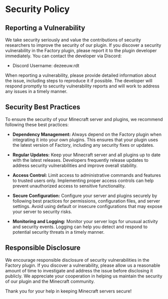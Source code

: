 # Security Policy

## Reporting a Vulnerability

We take security seriously and value the contributions of security researchers to improve the security of our plugin. If you discover a security vulnerability in the Factory plugin, please report it to the plugin developer immediately. You can contact the developer via Discord:

- Discord Username: dezeeuw.rdt

When reporting a vulnerability, please provide detailed information about the issue, including steps to reproduce it if possible. The developer will respond promptly to security vulnerability reports and will work to address any issues in a timely manner.

## Security Best Practices

To ensure the security of your Minecraft server and plugins, we recommend following these best practices:

- **Dependency Management:** Always depend on the Factory plugin when integrating it into your own plugins. This ensures that your plugin uses the latest version of Factory, including any security fixes or updates.

- **Regular Updates:** Keep your Minecraft server and all plugins up to date with the latest releases. Developers frequently release updates to address security vulnerabilities and improve overall stability.

- **Access Control:** Limit access to administrative commands and features to trusted users only. Implementing proper access controls can help prevent unauthorized access to sensitive functionality.

- **Secure Configuration:** Configure your server and plugins securely by following best practices for permissions, configuration files, and server settings. Avoid using default or insecure configurations that may expose your server to security risks.

- **Monitoring and Logging:** Monitor your server logs for unusual activity and security events. Logging can help you detect and respond to potential security threats in a timely manner.

## Responsible Disclosure

We encourage responsible disclosure of security vulnerabilities in the Factory plugin. If you discover a vulnerability, please allow us a reasonable amount of time to investigate and address the issue before disclosing it publicly. We appreciate your cooperation in helping us maintain the security of our plugin and the Minecraft community.

Thank you for your help in keeping Minecraft servers secure!
